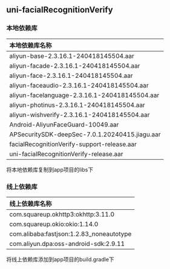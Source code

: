 ## uni-facialRecognitionVerify

### 本地依赖库

|本地依赖库名称									|
|:--											|
|aliyun-base-2.3.16.1-240418145504.aar			|
|aliyun-facade-2.3.16.1-240418145504.aar		|
|aliyun-face-2.3.16.1-240418145504.aar			|
|aliyun-faceaudio-2.3.16.1-240418145504.aar		|
|aliyun-facelanguage-2.3.16.1-240418145504.aar	|
|aliyun-photinus-2.3.16.1-240418145504.aar		|
|aliyun-wishverify-2.3.16.1-240418145504.aar	|
|Android-AliyunFaceGuard-10049.aar				|
|APSecuritySDK-deepSec-7.0.1.20240415.jiagu.aar	|
|facialRecognitionVerify-support-release.aar	|
|uni-facialRecognitionVerify-release.aar		|

将本地依赖库复制到app项目的libs下

### 线上依赖库
|线上依赖库名称								|
|:--										|
|com.squareup.okhttp3:okhttp:3.11.0			|
|com.squareup.okio:okio:1.14.0				|
|com.alibaba:fastjson:1.2.83_noneautotype	|
|com.aliyun.dpa:oss-android-sdk:2.9.11		|

将线上依赖库添加到app项目的build.gradle下